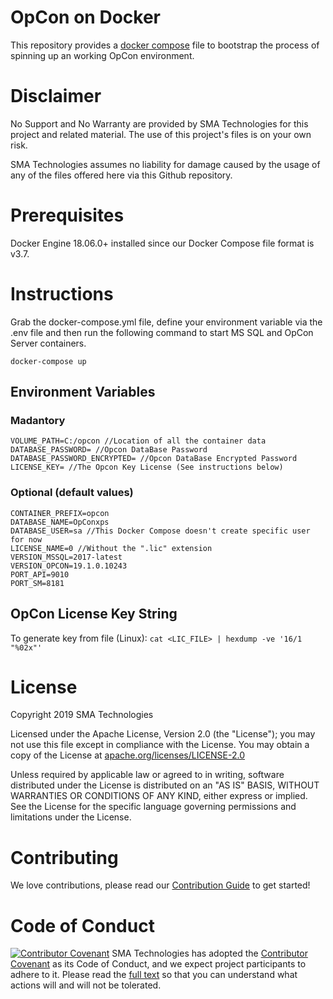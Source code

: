 # OpCon on Docker
This repository provides a [docker compose](https://docs.docker.com/compose/) file to bootstrap the process of spinning up an working OpCon environment.

# Disclaimer
No Support and No Warranty are provided by SMA Technologies for this project and related material. The use of this project's files is on your own risk.

SMA Technologies assumes no liability for damage caused by the usage of any of the files offered here via this Github repository.

# Prerequisites
Docker Engine 18.06.0+ installed since our Docker Compose file format is v3.7.

# Instructions
Grab the docker-compose.yml file, define your environment variable via the .env file and then run the following command to start MS SQL and OpCon Server containers.
```
docker-compose up
```

## Environment Variables

### Madantory

```
VOLUME_PATH=C:/opcon //Location of all the container data
DATABASE_PASSWORD= //Opcon DataBase Password
DATABASE_PASSWORD_ENCRYPTED= //Opcon DataBase Encrypted Password
LICENSE_KEY= //The Opcon Key License (See instructions below)
```

### Optional (default values)

```
CONTAINER_PREFIX=opcon
DATABASE_NAME=OpConxps
DATABASE_USER=sa //This Docker Compose doesn't create specific user for now
LICENSE_NAME=0 //Without the ".lic" extension
VERSION_MSSQL=2017-latest
VERSION_OPCON=19.1.0.10243
PORT_API=9010
PORT_SM=8181
```

## OpCon License Key String

To generate key from file (Linux):
`cat <LIC_FILE> | hexdump -ve '16/1 "%02x"'`

# License
Copyright 2019 SMA Technologies

Licensed under the Apache License, Version 2.0 (the "License");
you may not use this file except in compliance with the License.
You may obtain a copy of the License at [apache.org/licenses/LICENSE-2.0](http://www.apache.org/licenses/LICENSE-2.0)

Unless required by applicable law or agreed to in writing, software
distributed under the License is distributed on an "AS IS" BASIS,
WITHOUT WARRANTIES OR CONDITIONS OF ANY KIND, either express or implied.
See the License for the specific language governing permissions and
limitations under the License.

# Contributing
We love contributions, please read our [Contribution Guide](CONTRIBUTING.md) to get started!

# Code of Conduct
[![Contributor Covenant](https://img.shields.io/badge/Contributor%20Covenant-v2.0%20adopted-ff69b4.svg)](code-of-conduct.md)
SMA Technologies has adopted the [Contributor Covenant](CODE_OF_CONDUCT.md) as its Code of Conduct, and we expect project participants to adhere to it. Please read the [full text](CODE_OF_CONDUCT.md) so that you can understand what actions will and will not be tolerated.
